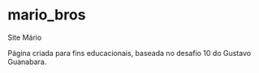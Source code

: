 # mario_bros
 Site Mário

Página criada para fins educacionais, baseada no desafio 10 do Gustavo Guanabara.
